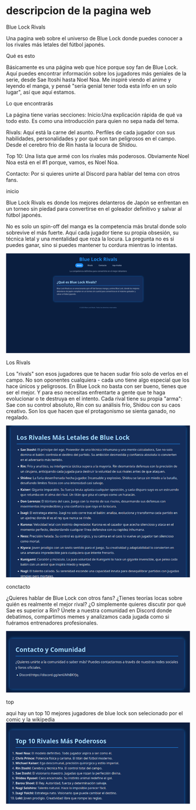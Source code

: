 # descripcion de la pagina web

Blue Lock Rivals

Una pagina web sobre el universo de Blue Lock donde puedes conocer a los rivales más letales del fútbol japonés.

Qué es esto

Básicamente es una página web que hice porque soy fan de Blue Lock. Aquí puedes encontrar información sobre los jugadores más geniales de la serie, desde Sae Itoshi hasta Noel Noa.
Me inspiré viendo el anime y leyendo el manga, y pensé "sería genial tener toda esta info en un solo lugar", así que aquí estamos.

Lo que encontrarás

La página tiene varias secciones:
Inicio:Una explicación rápida de qué va todo esto. Es como una introducción para quien no sepa nada del tema.

Rivals: Aquí está la carne del asunto. Perfiles de cada jugador con sus habilidades, personalidades y por qué son tan peligrosos en el campo. Desde el cerebro frío de Rin hasta la locura de Shidou.

Top 10: Una lista que armé con los rivales más poderosos. Obviamente Noel Noa está en el #1 porque, vamos, es Noel Noa.

Contacto: Por si quieres unirte al Discord para hablar del tema con otros fans.

inicio

Blue Lock Rivals es donde los mejores delanteros de Japón se enfrentan en un torneo sin piedad para convertirse en el goleador definitivo y salvar al fútbol japonés.

No es solo un spin-off del manga es la competencia más brutal donde solo sobrevive el más fuerte. Aquí cada jugador tiene su propia obsesión, su técnica letal y una mentalidad que roza la locura.
La pregunta no es si puedes ganar, sino si puedes mantener tu cordura mientras lo intentas.

![inicio](4.png)

Los Rivals 

Los "rivals" son esos jugadores que te hacen sudar frío solo de verlos en el campo. No son oponentes cualquiera - cada uno tiene algo especial que los hace únicos y peligrosos.
En Blue Lock no basta con ser bueno, tienes que ser el mejor. Y para eso necesitas enfrentarte a gente que te haga evolucionar o te destruya en el intento.
Cada rival tiene su propia "arma": Sae con su control absoluto, Rin con su análisis frío, Shidou con su caos creativo. Son los que hacen que el protagonismo se sienta ganado, no regalado.

![rivals](1.png)


conctacto

¿Quieres hablar de Blue Lock con otros fans? ¿Tienes teorías locas sobre quién es realmente el mejor rival? ¿O simplemente quieres discutir por qué Sae es superior a Rin?
Únete a nuestra comunidad en Discord donde debatimos, compartimos memes y analizamos cada jugada como si fuéramos entrenadores profesionales.

![contacto](3.png)

top

aqui hay un top 10 mejores jugadores de blue lock son selecionado por el comic y la wikipedia
![top](2.png)
